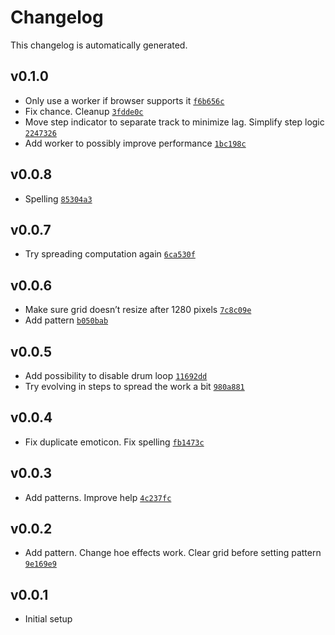 # Changelog

This changelog is automatically generated.

## v0.1.0

- Only use a worker if browser supports it [`f6b656c`](../../commit/f6b656c1b538492a7022cb7782ba25632cc26f60)
- Fix chance. Cleanup [`3fdde0c`](../../commit/3fdde0c8e671c904fd364d3a76b22b35e9d0b9cd)
- Move step indicator to separate track to minimize lag. Simplify step logic [`2247326`](../../commit/22473262aede486e98b1dda6625fc7ad5644a5e2)
- Add worker to possibly improve performance [`1bc198c`](../../commit/1bc198c56e8904e4101489a6ada6b3586747ac0a)

## v0.0.8

- Spelling [`85304a3`](../../commit/85304a32820aa8aed0d7101cf893ca9f4a33cab1)

## v0.0.7

- Try spreading computation again [`6ca530f`](../../commit/6ca530f80f167b2c02381394a8edae8ec490f116)

## v0.0.6

- Make sure grid doesn’t resize after 1280 pixels [`7c8c09e`](../../commit/7c8c09ee1542a7659d36da44a8f42e9a373a3e8b)
- Add pattern [`b050bab`](../../commit/b050babf25d84a3583d6f469530ab2ddad4b31ac)

## v0.0.5

- Add possibility to disable drum loop [`11692dd`](../../commit/11692dd9f03581bb6773a8df314d3780964d1a3f)
- Try evolving in steps to spread the work a bit [`980a881`](../../commit/980a88190e7adab9df67fc84d734a50a3b069663)

## v0.0.4

- Fix duplicate emoticon. Fix spelling [`fb1473c`](../../commit/fb1473c72d3977eaa7748f5071f473d5acc6009d)

## v0.0.3

- Add patterns. Improve help [`4c237fc`](../../commit/4c237fca5dcb4b3820b5bbd563b781da587741f5)

## v0.0.2

- Add pattern. Change hoe effects work. Clear grid before setting pattern [`9e169e9`](../../commit/9e169e904e0bac21adc6aea2c2868a05595d2763)

## v0.0.1

- Initial setup
